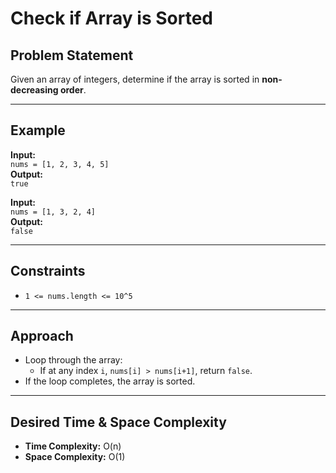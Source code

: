 # Check if Array is Sorted

## Problem Statement

Given an array of integers, determine if the array is sorted in **non-decreasing order**.

---

## Example

**Input:**  
`nums = [1, 2, 3, 4, 5]`  
**Output:**  
`true`

**Input:**  
`nums = [1, 3, 2, 4]`  
**Output:**  
`false`

---

## Constraints

- `1 <= nums.length <= 10^5`

---

## Approach

- Loop through the array:
  - If at any index `i`, `nums[i] > nums[i+1]`, return `false`.
- If the loop completes, the array is sorted.

---

## Desired Time & Space Complexity

- **Time Complexity:** O(n)
- **Space Complexity:** O(1)
